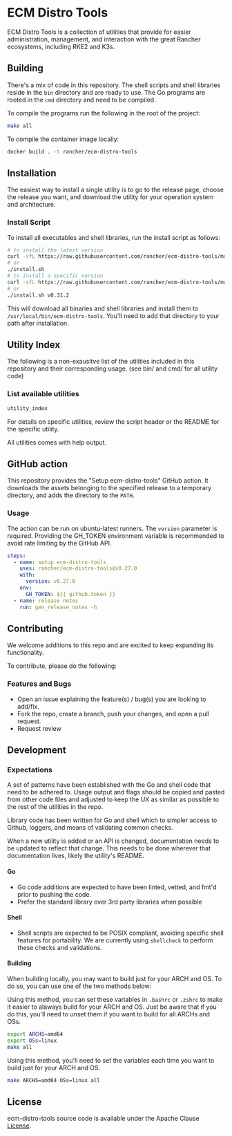 # ECM Distro Tools

ECM Distro Tools is a collection of utilities that provide for easier administration, management, and interaction with the great Rancher ecosystems, including RKE2 and K3s.

## Building

There's a mix of code in this repository. The shell scripts and shell libraries reside in the `bin` directory and are ready to use. The Go programs are rooted in the `cmd` directory and need to be compiled.

To compile the programs run the following in the root of the project:

```sh
make all
```

To compile the container image locally:

```sh
docker build . -t rancher/ecm-distro-tools
```

## Installation

The easiest way to install a single utility is to go to the release page, choose the release you want, and download the utility for your operation system and architecture.

### Install Script

To install all executables and shell libraries, run the install script as follows:

```sh
# to install the latest version
curl -sfL https://raw.githubusercontent.com/rancher/ecm-distro-tools/master/install.sh | sh -
# or
./install.sh
# to install a specific version
curl -sfL https://raw.githubusercontent.com/rancher/ecm-distro-tools/master/install.sh | ECM_VERSION=v0.31.2 sh -
# or
./install.sh v0.31.2
```

This will download all binaries and shell libraries and install them to `/usr/local/bin/ecm-distro-tools`. You'll need to add that directory to your path after installation.

## Utility Index

The following is a non-exausitve list of the utilities included in this repository and their corresponding usage.
(see bin/ and cmd/ for all utility code)

### List available utilities

```sh
utility_index
```

For details on specific utilities, review the script header or the README for the specific utility.

All utilities comes with help output.

## GitHub action

This repository provides the "Setup ecm-distro-tools" GitHub action.
It downloads the assets belonging to the specified release to a temporary directory,
and adds the directory to the `PATH`.

### Usage

The action can be run on ubuntu-latest runners.
The `version` parameter is required.
Providing the GH_TOKEN environment variable is recommended to avoid rate limiting by the GitHub API.

```yaml
steps:
  - name: setup ecm-distro-tools
    uses: rancher/ecm-distro-tools@v0.27.0
    with:
      version: v0.27.0
    env:
      GH_TOKEN: ${{ github.token }}
  - name: release notes
    run: gen_release_notes -h
```

## Contributing

We welcome additions to this repo and are excited to keep expanding its functionality.

To contribute, please do the following:

### Features and Bugs

- Open an issue explaining the feature(s) / bug(s) you are looking to add/fix.
- Fork the repo, create a branch, push your changes, and open a pull request.
- Request review

## Development

### Expectations

A set of patterns have been established with the Go and shell code that need to be adhered to. Usage output and flags should be copied and pasted from other code files and adjusted to keep the UX as similar as possible to the rest of the utilities in the repo.

Library code has been written for Go and shell which to simpler access to Github, loggers, and means of validating common checks.

When a new utility is added or an API is changed, documentation needs to be updated to reflect that change. This needs to be done wherever that documentation lives, likely the utility's README.

#### Go

- Go code additions are expected to have been linted, vetted, and fmt'd prior to pushing the code.
- Prefer the standard library over 3rd party libraries when possible

#### Shell

- Shell scripts are expected to be POSIX compliant, avoiding specific shell features for portability. We are currently using `shellcheck` to perform these checks and validations.

#### Building

When building locally, you may want to build just for your ARCH and OS. To do so, you can use one of the two methods below:

Using this method, you can set these variables in `.bashrc` or `.zshrc` to make it easier to alaways build for your ARCH and OS.
Just be aware that if you do this, you'll need to unset them if you want to build for all ARCHs and OSs.

```sh
export ARCHS=amd64
export OSs=linux
make all
```

Using this method, you'll need to set the variables each time you want to build just for your ARCH and OS.

```sh
make ARCHS=amd64 OSs=linux all
```

## License

ecm-distro-tools source code is available under the Apache Clause [License](/LICENSE).
